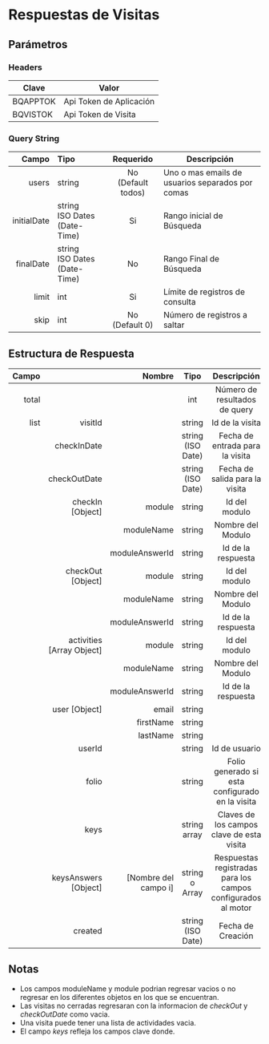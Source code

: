 Respuestas de Visitas
=======

## Parámetros

### Headers

Clave | Valor
------- | ------------ 
BQAPPTOK | Api Token de Aplicación
BQVISTOK | Api Token de Visita

### Query String

Campo | Tipo | Requerido | Descripción
-----: | :------ | :-------: | ---------
users | string | No <br>(Default todos) | Uno o mas emails de usuarios separados por comas
initialDate | string  <br>ISO Dates (Date-Time) | Si | Rango inicial de Búsqueda 
finalDate | string  <br>ISO Dates (Date-Time) | No | Rango Final de Búsqueda
limit | int | Si | Límite de registros de consulta
skip | int | No <br>(Default 0) | Número de registros a saltar
 
## Estructura de Respuesta

Campo | | Nombre | Tipo | Descripción
----: | ----: | ----: | :----: | :----:
total | | | int | Número de resultados de query
list  | visitId                   |                      | string                | Id de la visita
      | checkInDate               |                      | string <br>(ISO Date) | Fecha de entrada para la visita
      | checkOutDate              |                      | string <br>(ISO Date) | Fecha de salida para la visita
      | checkIn [Object]          | module               | string                | Id del modulo
      |                           | moduleName           | string                | Nombre del Modulo
      |                           | moduleAnswerId       | string                | Id de la respuesta
      | checkOut [Object]         | module               | string                | Id del modulo
      |                           | moduleName           | string                | Nombre del Modulo
      |                           | moduleAnswerId       | string                | Id de la respuesta
      | activities [Array Object] | module               | string                | Id del modulo
      |                           | moduleName           | string                | Nombre del Modulo
      |                           | moduleAnswerId       | string                | Id de la respuesta
      | user [Object]             | email                | string                | 
      |                           | firstName            | string                | 
      |                           | lastName             | string                | 
      | userId                    |                      | string                | Id de usuario
      | folio                     |                      | string                | Folio generado si esta configurado en la visita
      | keys                      |                      | string array          | Claves de los campos clave de esta visita
      | keysAnswers [Object]      | [Nombre del campo i] | string o Array        | Respuestas registradas para los campos configurados al motor
      | created                   |                      | string <br>(ISO Date) | Fecha de Creación


## Notas

- Los campos moduleName y module podrian regresar vacios o no regresar en los diferentes objetos en los que se encuentran.
- Las visitas no cerradas regresaran con la informacion de *checkOut* y *checkOutDate* como vacia.
- Una visita puede tener una lista de actividades vacia.
- El campo *keys* refleja los campos clave donde.  